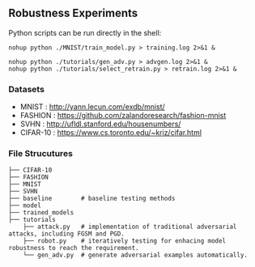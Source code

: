 ## Robustness Experiments 

Python scripts can be run directly in the shell:
```shell
nohup python ./MNIST/train_model.py > training.log 2>&1 &
```
```shell
nohup python ./tutorials/gen_adv.py > advgen.log 2>&1 &
nohup python ./tutorials/select_retrain.py > retrain.log 2>&1 &
```

### Datasets
- MNIST  : http://yann.lecun.com/exdb/mnist/
- FASHION  : https://github.com/zalandoresearch/fashion-mnist
- SVHN : http://ufldl.stanford.edu/housenumbers/
- CIFAR-10       : https://www.cs.toronto.edu/~kriz/cifar.html


### File Strucutures
```shell
├── CIFAR-10
├── FASHION
├── MNIST
├── SVHN
├── baseline        # baseline testing methods
├── model
├── trained_models
├── tutorials
    ├── attack.py   # implementation of traditional adversarial attacks, including FGSM and PGD. 
    ├── robot.py    # iteratively testing for enhacing model robustness to reach the requirement.  
    └── gen_adv.py  # generate adversarial examples automatically. 
```




